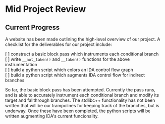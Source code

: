 Mid Project Review
==================

## Current Progress

A website has been made outlining the high-level overview of our project. A checklist for
the deliverables for our project include:

[ ] construct a basic block pass which instruments each conditional branch  
[ ] write `__not_taken()` and `__taken()` functions for the above instrumentation  
[ ] build a python script which colors an IDA control flow graph  
[ ] build a python script which augments IDA control flow for indirect branches  

So far, the basic block pass has been attempted. Currently the pass runs, and is able to
accurately instrument each conditional branch and modify its target and fallthrough
branches. The stdlibc++ functionality has not been written that will be our trampolines
for keeping track of the branches, but is underway. Once these have been completed, the
python scripts will be written augmenting IDA's current funcionality.
